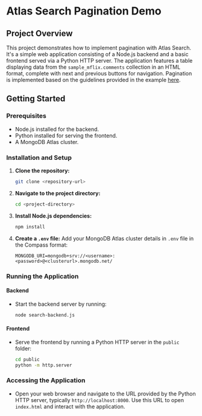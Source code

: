 # Atlas Search Pagination Demo

## Project Overview

This project demonstrates how to implement pagination with Atlas Search. It's a simple web application consisting of a Node.js backend and a basic frontend served via a Python HTTP server. The application features a table displaying data from the `sample_mflix.comments` collection in an HTML format, complete with next and previous buttons for navigation. Pagination is implemented based on the guidelines provided in the example [here](https://www.mongodb.com/docs/atlas/atlas-search/paginate-results/#paginate-the-results-sequentially).

## Getting Started

### Prerequisites

- Node.js installed for the backend.
- Python installed for serving the frontend.
- A MongoDB Atlas cluster.

### Installation and Setup

1. **Clone the repository:**
   ```bash
   git clone <repository-url>
   ```
2. **Navigate to the project directory:**
   ```bash
   cd <project-directory>
   ```
3. **Install Node.js dependencies:**
   ```bash
   npm install
   ```
4. **Create a `.env` file:**
   Add your MongoDB Atlas cluster details in `.env` file in the Compass format:
   ```
   MONGODB_URI=mongodb+srv://<username>:<password>@<clusterurl>.mongodb.net/
   ```

### Running the Application

#### Backend

- Start the backend server by running:
  ```bash
  node search-backend.js
  ```

#### Frontend

- Serve the frontend by running a Python HTTP server in the `public` folder:
  ```bash
  cd public
  python -m http.server
  ```

### Accessing the Application

- Open your web browser and navigate to the URL provided by the Python HTTP server, typically `http://localhost:8000`. Use this URL to open `index.html` and interact with the application.

